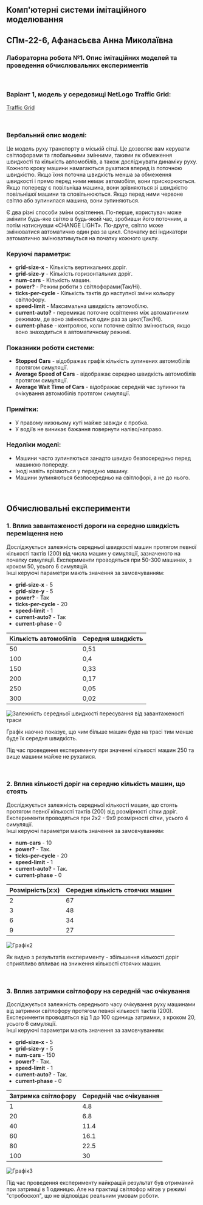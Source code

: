 ## Комп'ютерні системи імітаційного моделювання
## СПм-22-6, **Афанасьєва Анна Миколаївна**
### Лабораторна робота №**1**. Опис імітаційних моделей та проведення обчислювальних експериментів

<br>

### Варіант 1, модель у середовищі NetLogo Traffic Grid:
[Traffic Grid](http://www.netlogoweb.org/launch#http://www.netlogoweb.org/assets/modelslib/Sample%20Models/Social%20Science/Traffic%20Grid.nlogo)

<br>

### Вербальний опис моделі:
Це модель руху транспорту в міській сітці. Це дозволяє вам керувати світлофорами та глобальними змінними, такими як обмеження швидкості та кількість автомобілів, а також досліджувати динаміку руху. Кожного кроку машини намагаються рухатися вперед із поточною швидкістю. Якщо їхня поточна швидкість менша за обмеження швидкості і прямо перед ними немає автомобіля, вони прискорюються. Якщо попереду є повільніша машина, вони зрівняються зі швидкістю повільнішої машини та сповільнюються. Якщо перед ними червоне світло або зупинилася машина, вони зупиняються.

Є два різні способи зміни освітлення. По-перше, користувач може змінити будь-яке світло в будь-який час, зробивши його поточним, а потім натиснувши «CHANGE LIGHT». По-друге, світло може змінюватися автоматично один раз за цикл. Спочатку всі індикатори автоматично змінюватимуться на початку кожного циклу.

### Керуючі параметри:
- **grid-size-x** - Кількість вертикальних доріг.
- **grid-size-y** - Кількість горизонтальних доріг.
- **num-cars** - Кількість машин.
- **power?** - Режим роботи з світлофорами(Так/Ні).
- **ticks-per-cycle** - Кількість тактів до наступної зміни кольору світлофору.
- **speed-limit** - Максимальна швидкість автомобілю.
- **current-auto?** - перемикає поточне освітлення між автоматичним режимом, де воно змінюється один раз за цикл(Так/Ні).
- **current-phase** - контролює, коли поточне світло змінюється, якщо воно знаходиться в автоматичному режимі.

### Показники роботи системи:
- **Stopped Cars** - відображає графік кількість зупинених автомобілів протягом симуляції.
- **Average Speed of Cars** - відображає середню швидкість автомобілів протягом симуляції.
- **Average Wait Time of Cars** - відображає середній час зупинки та очікування автомобілів протягом симуляції.

### Примітки:
- У правому нижньому куті майже завжди є пробка.
- У водіїв не виникає бажання повернути наліво/направо.

### Недоліки моделі:
- Машини часто зупиняються занадто швидко безпосередньо перед машиною попереду.
- Іноді навіть врізаються у передню машину.
- Машини зупиняються безпосередньо на світлофорі, а не до нього.

<br>

## Обчислювальні експерименти
### 1. Вплив завантаженості дороги на середню швидкість переміщення нею
Досліджується залежність середньої швидкості машин протягом певної кількості тактів (200) від числа машин у симуляції, зазначеного на початку симуляції.
Експерименти проводяться при 50-300 машинах, з кроком 50, усього 6 симуляцій.  
Інші керуючі параметри мають значення за замовчуванням:
- **grid-size-x** - 5
- **grid-size-y** - 5
- **power?** - Так
- **ticks-per-cycle** - 20
- **speed-limit** - 1
- **current-auto?** - Так
- **current-phase** - 0

<table>
<thead>
<tr><th>Кількість автомобілів</th><th>Середня швидкість</th></tr>
</thead>
<tbody>
<tr><td>50</td><td>0,51</td></tr>
<tr><td>100</td><td>0,4</td></tr>
<tr><td>150</td><td>0,33</td></tr>
<tr><td>200</td><td>0,17</td></tr>
<tr><td>250</td><td>0,05</td></tr>
<tr><td>300</td><td>0,02</td></tr>
</tbody>
</table>

![Залежність середньої швидкості пересування від завантаженості траси](fig1.png)

Графік наочно показує, що чим більше машин буде на трасі тим менше буде їх середня швидкість.

Під час проведення експерименту при значенні кількості машин 250 та вище машини майже не рухалися.

<br>

### 2. Вплив кількості доріг на середню кількість машин, що стоять
Досліджується залежність середньої кількості машин, що стоять протягом певної кількості тактів (200) від розмірності сітки доріг.
Експерименти проводяться при 2х2 - 9х9 розмірності сітки, усього 4 симуляції.  
Інші керуючі параметри мають значення за замовчуванням:
- **num-cars** - 10
- **power?** - Так.
- **ticks-per-cycle** - 20
- **speed-limit** - 1
- **current-auto?** - Так.
- **current-phase** - 0

<table>
<thead>
<tr><th>Розмірність(х:х)</th><th>Середня кількість стоячих машин</th></tr>
</thead>
<tbody>
<tr><td>2</td><td>67</td></tr>
<tr><td>3</td><td>48</td></tr>
<tr><td>6</td><td>34</td></tr>
<tr><td>9</td><td>27</td></tr>
</tbody>
</table>

![Графік2](fig2.png)

Як видно з результатів експерименту - збільшення кількості доріг сприятливо впливає на зниження кількості стоячих машин.

<br>

### 3. Вплив затримки світлофору на середній час очікування
Досліджується залежність середнього часу очікування руху машинами від затримки світлофору протягом певної кількості тактів (200).
Експерименти проводяться від 1 до 100 одиниць затримки, з кроком 20, усього 6 симуляції.  
Інші керуючі параметри мають значення за замовчуванням:
- **grid-size-x** - 5
- **grid-size-y** - 5
- **num-cars** - 150
- **power?** - Так.
- **speed-limit** - 1
- **current-auto?** - Так.
- **current-phase** - 0

<table>
<thead>
<tr><th>Затримка світлофору</th><th>Середній час очікування</th></tr>
</thead>
<tbody>
<tr><td>1</td><td>4.8</td></tr>
<tr><td>20</td><td>6.8</td></tr>
<tr><td>40</td><td>11.4</td></tr>
<tr><td>60</td><td>16.1</td></tr>
<tr><td>80</td><td>22.5</td></tr>
<tr><td>100</td><td>30</td></tr>
</tbody>
</table>


![Графік3](fig3.png)

Під час проведення експерименту найкращій результат був отриманий при затримці в 1 одиницю. Але на практиці світлофор мігав у режимі "стробоскоп", що не відповідає реальним умовам роботи.
